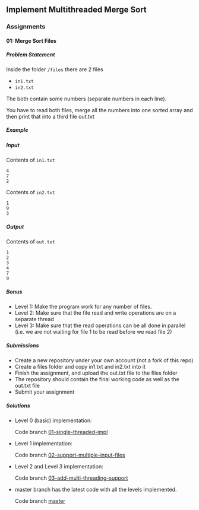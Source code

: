 ## Implement Multithreaded Merge Sort

### Assignments

#### 01: Merge Sort Files

##### Problem Statement

Inside the folder `/files` there are 2 files

- `in1.txt`
- `in2.txt`

The both contain some numbers (separate numbers in each line).

You have to read both files, merge all the numbers into one sorted array and then print that into a third file out.txt

##### Example

##### Input

Contents of `in1.txt`
```
4
7
2
```
Contents of `in2.txt`
```
1
9
3
```
##### Output

Contents of `out.txt`
```
1
2
3
4
7
9
```

##### Bonus

- Level 1: Make the program work for any number of files.
- Level 2: Make sure that the file read and write operations are on a separate thread
- Level 3: Make sure that the read operations can be all done in parallel (i.e. we are not waiting for file 1 to be read before we read file 2)

##### Submissions

- Create a new repository under your own account (not a fork of this repo)
- Create a files folder and copy in1.txt and in2.txt into it
- Finish the assignment, and upload the out.txt file to the files folder
- The repository should contain the final working code as well as the out.txt file
- Submit your assignment


##### Solutions

- Level 0 (basic) implementation:

  Code branch [01-single-threaded-impl](https://github.com/sanketwakhare/merge-sorter/tree/01-single-threaded-impl)

- Level 1 implementation:

  Code branch [02-support-multiple-input-files](https://github.com/sanketwakhare/merge-sorter/tree/02-support-multiple-input-files)

- Level 2 and Level 3 implementation:

  Code branch [03-add-multi-threading-support](https://github.com/sanketwakhare/merge-sorter/tree/03-add-multi-threading-support) 

- master branch has the latest code with all the levels implemented.

  Code branch [master](https://github.com/sanketwakhare/merge-sorter)
